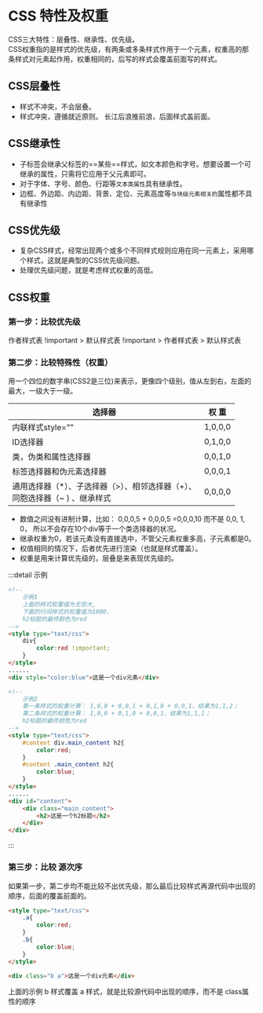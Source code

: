 # CSS 特性及权重  
CSS三大特性：层叠性、继承性、优先级。  
CSS权重指的是样式的优先级，有两条或多条样式作用于一个元素，权重高的那条样式对元素起作用，权重相同的，后写的样式会覆盖前面写的样式。 

## CSS层叠性
- 样式不冲突，不会层叠。
- 样式冲突，遵循就近原则。 长江后浪推前浪，后面样式盖前面。

## CSS继承性
- 子标签会继承父标签的==某些==样式，如文本颜色和字号。想要设置一个可继承的属性，只需将它应用于父元素即可。
- 对于字体、字号、颜色、行距等`文本类属性`具有继承性。
- 边框、外边距、内边距、背景、定位、元素高度等`与块级元素相关的`属性都不具有继承性

## CSS优先级
- 复杂CSS样式，经常出现两个或多个不同样式规则应用在同一元素上，采用哪个样式，这就是典型的CSS优先级问题。
- 处理优先级问题，就是考虑样式权重的高低。

## CSS权重
### 第一步：比较优先级
 作者样式表 !important > 默认样式表 !important  > 作者样式表 >  默认样式表

### 第二步：比较特殊性（权重）
 用一个四位的数字串(CSS2是三位)来表示，更像四个级别，值从左到右，左面的最大，一级大于一级。

| 选择器                  | 权 重 |
| -----------             | ----------- |
| 内联样式style=""         | 1,0,0,0        |
| ID选择器                 | 0,1,0,0        |
| 类，伪类和属性选择器       | 0,0,1,0        |
| 标签选择器和伪元素选择器    | 0,0,0,1       |
| 通用选择器（*）、子选择器（>）、相邻选择器（+）、<br>同胞选择器（~ ) 、继承样式    | 0,0,0,0   |


- 数值之间没有进制计算，比如： 0,0,0,5 + 0,0,0,5 =0,0,0,10 而不是 0,0, 1, 0， 所以不会存在10个div等于一个类选择器的状况。
- 继承权重为0，若该元素没有直接选中，不管父元素权重多高，子元素都是0。
- 权值相同的情况下，后者优先进行渲染（也就是样式覆盖）。
- 权重是用来计算优先级的，层叠是来表现优先级的。

:::detail 示例
```html
<!-- 
    示例1
    上面的样式权重值为无穷大,
    下面的行间样式的权重值为1000，
    h2标题的最终颜色为red 
-->
<style type="text/css">
    div{
        color:red !important;
    }        
</style>
......
<div style="color:blue">这是一个div元素</div>

<!-- 
    示例2
    第一条样式的权重计算： 1,0,0 + 0,0,1 + 0,1,0 + 0,0,1，结果为1,1,2；
    第二条样式的权重计算： 1,0,0 + 0,1,0 + 0,0,1，结果为1,1,1；
    h2标题的最终颜色为red 
-->
<style type="text/css">
    #content div.main_content h2{
        color:red;    
    }
    #content .main_content h2{
        color:blue;
    }
</style>
......
<div id="content">
    <div class="main_content">
        <h2>这是一个h2标题</h2>
    </div>
</div>


```
:::

### 第三步：比较 源次序

如果第一步，第二步均不能比较不出优先级，那么最后比较样式再源代码中出现的顺序，后面的覆盖前面的。
```html
<style type="text/css">
    .a{
        color:red;
    }    
    .b{
        color:blue;
    }      
</style>

<div class="b a">这是一个div元素</div>
```
上面的示例 b 样式覆盖 a 样式，就是比较源代码中出现的顺序，而不是 class属性的顺序



